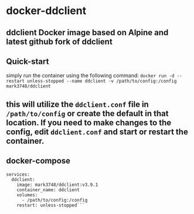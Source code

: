 # docker-ddclient

ddclient Docker image based on Alpine and latest github fork of ddclient
---
## Quick-start
simply run the container using the following command:
`docker run -d --restart unless-stopped --name ddclient -v /path/to/config:/config mark3748/ddclient`

this will utilize the `ddclient.conf` file in `/path/to/config` or create the default in that location. If you need to make changes to the config, edit `ddclient.conf` and start or restart the container.
---
## docker-compose

```version: '3'
services:
  ddclient:
    image: mark3748/ddclient:v3.9.1
    container_name: ddclient
    volumes: 
      - /path/to/config:/config
    restart: unless-stopped```
